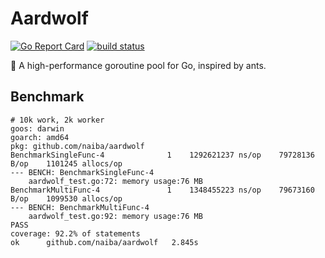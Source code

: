 # Aardwolf

[![Go Report Card](https://goreportcard.com/badge/github.com/naiba/aardwolf)](https://goreportcard.com/report/github.com/naiba/aardwolf)  [![build status](https://travis-ci.com/naiba/aardwolf.svg?branch=master)](https://travis-ci.com/naiba/aardwolf)

:wolf: A high-performance goroutine pool for Go, inspired by ants.

## Benchmark

```shell
# 10k work, 2k worker
goos: darwin
goarch: amd64
pkg: github.com/naiba/aardwolf
BenchmarkSingleFunc-4   	       1	1292621237 ns/op	79728136 B/op	 1101245 allocs/op
--- BENCH: BenchmarkSingleFunc-4
    aardwolf_test.go:72: memory usage:76 MB
BenchmarkMultiFunc-4    	       1	1348455223 ns/op	79673160 B/op	 1099530 allocs/op
--- BENCH: BenchmarkMultiFunc-4
    aardwolf_test.go:92: memory usage:76 MB
PASS
coverage: 92.2% of statements
ok  	github.com/naiba/aardwolf	2.845s
```